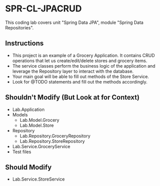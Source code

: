 # SPR-CL-JPACRUD

This coding lab covers unit "Spring Data JPA", module "Spring Data Repositories".

## Instructions

- This project is an example of a Grocery Application. It contains CRUD operations that let us create/edit/delete stores and grocery items.
- The service classes perform the business logic of the application and leverage the Repository layer to interact with the database.
- Your main goal will be able to fill out methods of the Store Service.
- Look for @TODO statements and fill out the methods accordingly.

## Shouldn't Modify (But Look at for Context)

- Lab.Application
- Models
  - Lab.Model.Grocery
  - Lab.Model.Store
- Repository
  - Lab.Repository.GroceryRepository
  - Lab.Repository.StoreRepository
- Lab.Service.GroceryService
- Test files

## Should Modify

- Lab.Service.StoreService

